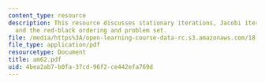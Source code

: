 ```yaml
---
content_type: resource
description: This resource discusses stationary iterations, Jacobi iterations, Gauss-Seidel
  and the red-black ordering and problem set.
file: /media/https%3A/open-learning-course-data-rc.s3.amazonaws.com/18-086-mathematical-methods-for-engineers-ii-spring-2006/4bea2ab7b0fa37cd96f2ce442efa769d_am62.pdf
file_type: application/pdf
resourcetype: Document
title: am62.pdf
uid: 4bea2ab7-b0fa-37cd-96f2-ce442efa769d
---
```


